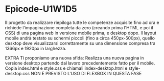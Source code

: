 # Epicode-U1W1D5
 
Il progetto da realizzare riepiloga tutte le competenze acquisite fino ad ora e richiede l'impaginazione completa da zero (creando prima l'HTML e poi il CSS) di una pagina web in versione mobile prima, e desktop dopo. Il layout mobile andrà testato su schermi piccoli (fino a circa 450px-500px), quello desktop deve visualizzarsi correttamente su una dimensione compresa tra 1366px e 1920px in larghezza.

EXTRA
Ti proponiamo una nuova sfida:
Realizza una nuova pagina in versione desktop partendo dal lavoro precedentemente fatto per il mobile.
Copia index.html e style.css e chiamali index-desktop.html e style-desktop.css
NON È PREVISTO L'USO DI FLEXBOX IN QUESTA FASE